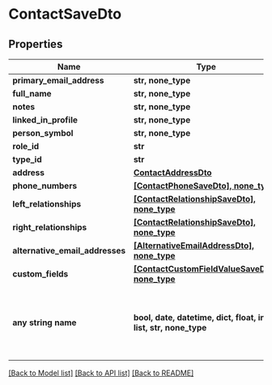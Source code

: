# ContactSaveDto


## Properties
Name | Type | Description | Notes
------------ | ------------- | ------------- | -------------
**primary_email_address** | **str, none_type** |  | [optional] 
**full_name** | **str, none_type** |  | [optional] 
**notes** | **str, none_type** |  | [optional] 
**linked_in_profile** | **str, none_type** |  | [optional] 
**person_symbol** | **str, none_type** |  | [optional] 
**role_id** | **str** |  | [optional] 
**type_id** | **str** |  | [optional] 
**address** | [**ContactAddressDto**](ContactAddressDto.md) |  | [optional] 
**phone_numbers** | [**[ContactPhoneSaveDto], none_type**](ContactPhoneSaveDto.md) |  | [optional] 
**left_relationships** | [**[ContactRelationshipSaveDto], none_type**](ContactRelationshipSaveDto.md) |  | [optional] 
**right_relationships** | [**[ContactRelationshipSaveDto], none_type**](ContactRelationshipSaveDto.md) |  | [optional] 
**alternative_email_addresses** | [**[AlternativeEmailAddressDto], none_type**](AlternativeEmailAddressDto.md) |  | [optional] 
**custom_fields** | [**[ContactCustomFieldValueSaveDto], none_type**](ContactCustomFieldValueSaveDto.md) |  | [optional] 
**any string name** | **bool, date, datetime, dict, float, int, list, str, none_type** | any string name can be used but the value must be the correct type | [optional]

[[Back to Model list]](../README.md#documentation-for-models) [[Back to API list]](../README.md#documentation-for-api-endpoints) [[Back to README]](../README.md)


